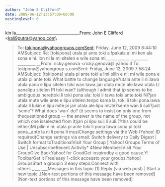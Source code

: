 ```yaml
---
author: "John E Clifford"
date: 2009-06-12T13:57:00+00:00
nestinglevel: 0
---
```

kin la\_\_\_\_\_\_\_\_\_\_\_\_\_\_\_\_\_\_\_\_\_\_\_\_\_\_\_\_\_\_\_\_From: John E Clifford <[kali9putra@yahoo.com](mailto://kali9putra@yahoo.com)\
>To: [tokipona@yahoogroups.comSent](mailto://tokipona@yahoogroups.comSent): Friday, June 12, 2009 8:44:10 AMSubject: Re: \[tokipona\] utala pi ante toki a !pakala a! mi ken ala sona e ni. lon ni la mi sitelen e wile sona mi\_\_\_\_\_\_\_\_\_\_\_\_ \_\_\_\_\_\_\_\_\_ \_\_\_\_\_\_\_\_\_ \_\_From: ricky.genova <ricky.genova@ yahoo.it
>To: tokipona@yahoogroup s.comSent: Friday, June 12, 2009 7:58:24 AMSubject: \[tokipona\] utala pi ante toki a !mi pilin e ni: mi wile pona e utala pi ante toki.What battle to change language?utala ante li ni:lawa utala pana e lipu sitelen toki wan tawa jan utala mute ale.lawa utala LI panalipu sitelen PI toki wan? (although I admit that tp seems to be ambiguous here)toki li toki pona ala: toki li tawa toki ante.toki NI?jan utala mute wile ante e lipu sitelen:tenpo kama la, toki li toki pona.lawa utala li lukin e lipu mite pi jan utala ale:lipu mUte?seme wan li suli?just 'seme'? What does 'wan' do? (it seems to insist on only one from thequestioned group --
 the answer is the name of the group, not which one isselected from it)jan pi lipu suli li suli.(?this could be either)Mi pilin e ni: utala pi ante toki li pona tawa sona pi toki pona.\_ante la ni li pona li musiChange settings via the Web (Yahoo! ID required)Change settings via email: Switch delivery to Daily Digest | Switch format toTraditionalVisit Your Group | Yahoo! Groups Terms of Use | UnsubscribeRecent Activity\* 4New MembersVisit Your GroupGive BackYahoo! for GoodGet inspiredby a good cause.Y! ToolbarGet it Free!easy 1-click accessto your groups.Yahoo! GroupsStart a groupin 3 easy steps.Connect with others.\_.\_,\_.\_\_\_Messages in this topic (1) Reply (via web post) | Start a new topic .\[Non-text portions of this message have been removed\]\[Non-text portions of this message have been removed\]